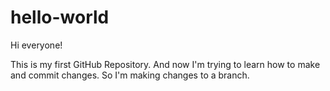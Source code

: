 # hello-world

Hi everyone!

This is my first GitHub Repository. And now I'm trying to learn how to make and commit changes.
So I'm making changes to a branch.
